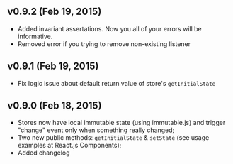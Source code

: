 ## v0.9.2 (Feb 19, 2015)
* Added invariant assertations. Now you all of your errors will be informative.
* Removed error if you trying to remove non-existing listener

## v0.9.1 (Feb 19, 2015)
* Fix logic issue about default return value of store's `getInitialState`

## v0.9.0 (Feb 18, 2015)
* Stores now have local immutable state (using immutable.js) and trigger "change" event only when something really changed;
* Two new public methods: `getInitialState` & `setState` (see usage examples at React.js Components);
* Added changelog